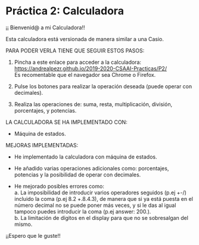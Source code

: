 # Práctica 2: Calculadora

¡¡ Bienvenid@ a mi Calculadora!!

Esta calculadora está versionada de manera similar a una Casio.

PARA PODER VERLA TIENE QUE SEGUIR ESTOS PASOS:

1. Pincha a este enlace para acceder a la calculadora: https://andrealpezr.github.io/2019-2020-CSAAI-Practicas/P2/
<br>Es recomentable que el navegador sea Chrome o Firefox.

2. Pulse los botones para realizar la operación deseada (puede operar con decimales).

3. Realiza las operaciones de: suma, resta, multiplicación, división, porcentajes, y potencias.


LA CALCULADORA SE HA IMPLEMENTADO CON:

- Máquina de estados.

MEJORAS IMPLEMENTADAS:

- He implementado la calculadora con máquina de estados.

- He añadido varias operaciones adicionales como: porcentajes, potencias y la posibilidad de operar con decimales.

- He mejorado posibles errores como:
<br> a. La imposibilidad de introducir varios operadores seguidos (p.ej +-/) incluido la coma (p.ej  8.2 +.8.4.3), de manera que si ya está puesta en el número decimal no se puede poner más veces, y si le das al igual tampoco puedes introducir la coma (p.ej answer: 200.).
<br> b. La limitación de dígitos en el display para que no se sobresalgan del mismo.


¡¡Espero que le guste!!
